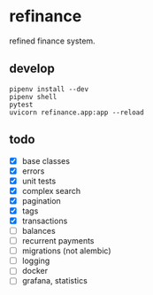 # refinance
refined finance system.

## develop
```
pipenv install --dev
pipenv shell
pytest
uvicorn refinance.app:app --reload
```

## todo
- [x] base classes
- [x] errors
- [x] unit tests
- [x] complex search
- [x] pagination
- [x] tags
- [x] transactions
- [ ] balances
- [ ] recurrent payments
- [ ] migrations (not alembic)
- [ ] logging
- [ ] docker
- [ ] grafana, statistics
